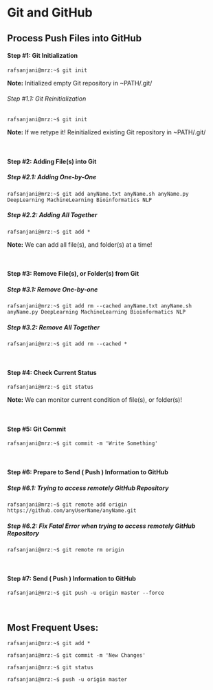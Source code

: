 # Git and GitHub

## Process Push Files into GitHub

#### Step #1: Git Initialization
```console
rafsanjani@mrz:~$ git init
```

**Note:** Initialized empty Git repository in ~PATH/.git/

###### Step #1.1: Git Reinitialization

```console
rafsanjani@mrz:~$ git init
```
**Note:** If we retype it! Reinitialized existing Git repository in ~PATH/.git/

&nbsp;
&nbsp;

#### Step #2: Adding File(s) into Git

##### Step #2.1: Adding One-by-One

```console
rafsanjani@mrz:~$ git add anyName.txt anyName.sh anyName.py DeepLearning MachineLearning Bioinformatics NLP
```

##### Step #2.2: Adding All Together

```console
rafsanjani@mrz:~$ git add *
```
**Note:** We can add all file(s), and folder(s) at a time!

&nbsp;
&nbsp;

#### Step #3: Remove File(s), or Folder(s) from Git

##### Step #3.1: Remove One-by-one

```console
rafsanjani@mrz:~$ git add rm --cached anyName.txt anyName.sh anyName.py DeepLearning MachineLearning Bioinformatics NLP
```

##### Step #3.2: Remove All Together
```console
rafsanjani@mrz:~$ git add rm --cached *
```

&nbsp;
&nbsp;

####  Step #4: Check Current Status
```console
rafsanjani@mrz:~$ git status
```
**Note:** We can monitor current condition of file(s), or folder(s)!

&nbsp;
&nbsp;

####  Step #5: Git Commit
```console
rafsanjani@mrz:~$ git commit -m 'Write Something'
```

&nbsp;
&nbsp;

####  Step #6: Prepare to Send ( Push ) Information to GitHub

##### Step #6.1: Trying to access remotely GitHub Repository
```console
rafsanjani@mrz:~$ git remote add origin https://github.com/anyUserName/anyName.git
```

##### Step #6.2: Fix Fatal Error when trying to access remotely GitHub Repository
```console
rafsanjani@mrz:~$ git remote rm origin
```

&nbsp;
&nbsp;

####  Step #7: Send ( Push ) Information to GitHub
```console
rafsanjani@mrz:~$ git push -u origin master --force
```

&nbsp;
&nbsp;

## Most Frequent Uses:
```console
rafsanjani@mrz:~$ git add *
```
```console
rafsanjani@mrz:~$ git commit -m 'New Changes'
```
```console
rafsanjani@mrz:~$ git status
```
```console
rafsanjani@mrz:~$ push -u origin master 
```
